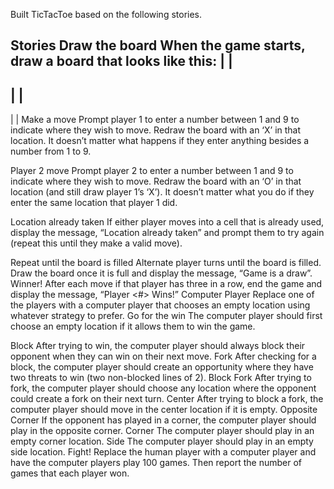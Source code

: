 Built TicTacToe based on the following stories.

Stories
Draw the board
When the game starts, draw a board that looks like this:
   |   |
---------
   |   |
---------
   |   |
Make a move
Prompt player 1 to enter a number between 1 and 9 to indicate where they wish to move. Redraw the board with an ‘X’ in that location. It doesn’t matter what happens if they enter anything besides a number from 1 to 9.

Player 2 move
Prompt player 2 to enter a number between 1 and 9 to indicate where they wish to move. Redraw the board with an ‘O’ in that location (and still draw player 1’s ‘X’). It doesn’t matter what you do if they enter the same location that player 1 did.

Location already taken
If either player moves into a cell that is already used, display the message, “Location already taken” and prompt them to try again (repeat this until they make a valid move).

Repeat until the board is filled
Alternate player turns until the board is filled. Draw the board once it is full and display the message, “Game is a draw”.
Winner!
After each move if that player has three in a row, end the game and display the message, “Player <#> Wins!”
Computer Player
Replace one of the players with a computer player that chooses an empty location using whatever strategy to prefer.
Go for the win
The computer player should first choose an empty location if it allows them to win the game.

Block
After trying to win, the computer player should always block their opponent when they can win on their next move.
Fork
After checking for a block, the computer player should create an opportunity where they have two threats to win (two non-blocked lines of 2).
Block Fork
After trying to fork, the computer player should choose any location where the opponent could create a fork on their next turn.
Center
After trying to block a fork, the computer player should move in the center location if it is empty.
Opposite Corner
If the opponent has played in a corner, the computer player should play in the opposite corner.
Corner
The computer player should play in an empty corner location.
Side
The computer player should play in an empty side location.
Fight!
Replace the human player with a computer player and have the computer players play 100 games. Then report the number of games that each player won.

